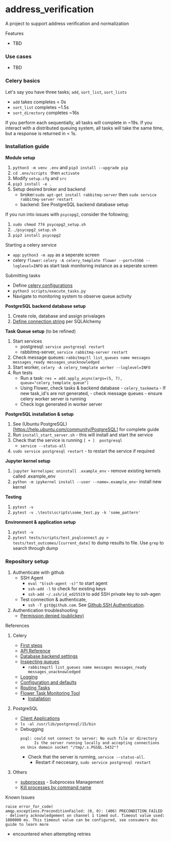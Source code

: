 # address_verification
A project to support address verification and normalization

Features
- TBD

### Use cases
- TBD

### Celery basics
Let's say you have three tasks; `add`, `sort_list`, `sort_lists`
- `add` takes completes < 0s
- `sort_list` completes ~1.5s
- `sort_directory` completes ~16s

If you perform each sequentially, all tasks will complete in ~19s.
If you interact with a distributed queuing system, all tasks will take the same time, but a response is returned in < 1s.

### Installation guide

**Module setup**
1. `python3 -m venv .env` and `pip3 install --upgrade pip` 
2. `cd .env/scripts ` then `activate`
3. Modify `setup.cfg` and `src`
4. `pip3 install -e .`
5. Setup desired broker and backend 
	- broker:`sudo apt-get install rabbitmq-server` then `sudo service rabbitmq-server restart`
	- backend: See PostgreSQL backend database setup

If you run into issues with `psycopg2`, consider the following;
1. `sudo chmod 774 psycopg2_setup.sh`
2. `./psycopg2_setup.sh`
3. `pip3 install psycopg2`

Starting a celery service
- `app`: `python3 -m app` as a seperate screen
- celery `flower`: `celery -A celery_template flower --port=5566 --loglevel=INFO` as start task monitoring instance as a seperate screen

Submitting tasks
- Define [celery configurations](https://github.com/NeelRoshania/celery_template/blob/main/src/celery_template/__init__.py#L14)
- `python3 scripts/execute_tasks.py`
- Navigate to monitoring system to observe queue activity

**PostgreSQL backend database setup**
1. Create role, database and assign privalages
2. [Define connection string](https://docs.celeryq.dev/en/latest/userguide/configuration.html#database-backend-settings) per SQLAlchemy

**Task Queue setup** (to be refined)
1. Start services
    - postgresql: `service postgresql restart`
    - rabbitmq-server, `service rabbitmq-server restart`
2. Check message queues: `rabbitmqctl list_queues name messages messages_ready messages_unacknowledged`
3. Start worker, `celery -A celery_template worker --loglevel=INFO`
4. Run tests
	- Run a task: `res = add.apply_async(args=(5, 7), queue="celery_template_queue")`
	- Using Flower, check tasks & backend database - `celery_taskmeta`
    		- If new task_id's are not generated, 
        		- check message queues
        	- ensure celery worker server is running
	- Check logs generated in worker server 

**PostgreSQL installation & setup**
1. See (Ubuntu PostgreSQL)[https://help.ubuntu.com/community/PostgreSQL] for complete guide
2. Run `install_start_server.sh` - this will install and start the service
3. Check that the service is running `[ + ]  postgresql`
    - `service --status-all`
4. `sudo service postgresql restart` - to restart the service if required

**Jupyter kernel setup**
1. `jupyter kernelspec uninstall .example_env` - remove existing kernels called .example_env
2. `python -m ipykernel install --user --name=.example_env`- install new kernel

**Testing**
1. `pytest -v`
2. `pytest -v .\tests\scripts\some_test.py -k 'some_pattern'`

**Environment & application setup**
1. `pytest -v`
2. `pytest tests/scripts/test_psqlconnect.py > tests/test_outcomes/[current_date]` to dump results to file. Use `grep` to search through dump

### Repository setup
1. Authenticate with github 
    - SSH Agent
        - `eval "$(ssh-agent -s)"` to start agent 
        - `ssh-add -l` to check for existing keys
        - `ssh-add ~/.ssh/id_ed25519` to add SSH private key to ssh-agen
    - Test connection & authenticate, 
        - `ssh -T git@github.com`. See [Github SSH Authentication](https://docs.github.com/en/authentication).
2. Authentication troubleshooting
    - [Permission denied (publickey)](https://docs.github.com/en/authentication/connecting-to-github-with-ssh/generating-a-new-ssh-key-and-adding-it-to-the-ssh-agent)

References
1. Celery
    - [First steps]('https://docs.celeryq.dev/en/stable/getting-started/first-steps-with-celery.html')
    - [API Reference](https://docs.celeryq.dev/en/stable/reference/index.html)
    - [Database backend settings](https://docs.celeryq.dev/en/latest/userguide/configuration.html#database-backend-settings)
    - [Inspecting queues](https://docs.celeryq.dev/en/stable/userguide/monitoring.html#inspecting-queues)
        - `rabbitmqctl list_queues name messages messages_ready messages_unacknowledged`
    - [Logging](https://docs.celeryq.dev/en/latest/userguide/tasks.html#logging)
    - [Configuration and defaults](https://docs.celeryq.dev/en/stable/userguide/configuration.html)
    - [Routing Tasks](https://docs.celeryq.dev/en/stable/userguide/configuration.html)
    - [Flower Task Monitoring Tool](https://flower.readthedocs.io/en/latest/)
        - [Installation](https://flower.readthedocs.io/en/latest/install.html)

2. PostgreSQL
    - [Client Applications](https://www.postgresql.org/docs/current/reference-client.html) 
	- `ls -al /usr/lib/postgresql/15/bin`
    - Debugging
        ```
        psql: could not connect to server: No such file or directory
              Is the server running locally and accepting connections on Unix domain socket "/tmp/.s.PGSQL.5432"?
        ```
        - Check that the server is running, `service --status-all`. 
            - Restart if neccesary, `sudo service postgresql restart`

3. Others
    - [subprocess](https://docs.python.org/3/library/subprocess.html#) - Subprocess Management
    - [Kill processes by command name](https://stackoverflow.com/questions/160924/how-can-i-kill-a-process-by-name-instead-of-pid-on-linux)

Known Issues

```
raise error_for_code(
amqp.exceptions.PreconditionFailed: (0, 0): (406) PRECONDITION_FAILED - delivery acknowledgement on channel 1 timed out. Timeout value used: 1800000 ms. This timeout value can be configured, see consumers doc guide to learn more

```
- encountered when attempting retries